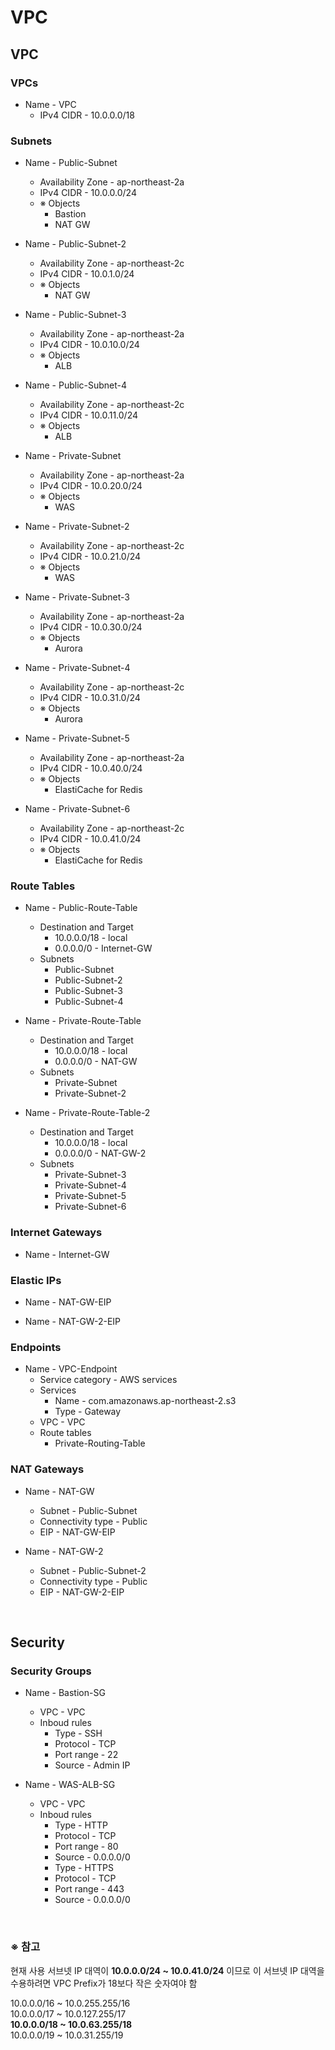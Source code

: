 # VPC

## VPC
### VPCs
- Name - VPC
  - IPv4 CIDR - 10.0.0.0/18

### Subnets
- Name - Public-Subnet
  - Availability Zone - ap-northeast-2a
  - IPv4 CIDR - 10.0.0.0/24
  - ※ Objects
    - Bastion
    - NAT GW

- Name - Public-Subnet-2
  - Availability Zone - ap-northeast-2c
  - IPv4 CIDR - 10.0.1.0/24
  - ※ Objects
    - NAT GW

- Name - Public-Subnet-3
  - Availability Zone - ap-northeast-2a
  - IPv4 CIDR - 10.0.10.0/24
  - ※ Objects
    - ALB

- Name - Public-Subnet-4
  - Availability Zone - ap-northeast-2c
  - IPv4 CIDR - 10.0.11.0/24
  - ※ Objects
    - ALB

- Name - Private-Subnet
  - Availability Zone - ap-northeast-2a
  - IPv4 CIDR - 10.0.20.0/24
  - ※ Objects
    - WAS

- Name - Private-Subnet-2
  - Availability Zone - ap-northeast-2c
  - IPv4 CIDR - 10.0.21.0/24
  - ※ Objects
    - WAS

- Name - Private-Subnet-3
  - Availability Zone - ap-northeast-2a
  - IPv4 CIDR - 10.0.30.0/24
  - ※ Objects
    - Aurora

- Name - Private-Subnet-4
  - Availability Zone - ap-northeast-2c
  - IPv4 CIDR - 10.0.31.0/24
  - ※ Objects
    - Aurora

- Name - Private-Subnet-5
  - Availability Zone - ap-northeast-2a
  - IPv4 CIDR - 10.0.40.0/24
  - ※ Objects
    - ElastiCache for Redis

- Name - Private-Subnet-6
  - Availability Zone - ap-northeast-2c
  - IPv4 CIDR - 10.0.41.0/24
  - ※ Objects
    - ElastiCache for Redis

### Route Tables
- Name - Public-Route-Table
  - Destination and Target
    - 10.0.0.0/18 - local
    - 0.0.0.0/0 - Internet-GW
  - Subnets
    - Public-Subnet
    - Public-Subnet-2
    - Public-Subnet-3
    - Public-Subnet-4

- Name - Private-Route-Table
  - Destination and Target
    - 10.0.0.0/18 - local
    - 0.0.0.0/0 - NAT-GW
  - Subnets
    - Private-Subnet
    - Private-Subnet-2

- Name - Private-Route-Table-2
  - Destination and Target
    - 10.0.0.0/18 - local
    - 0.0.0.0/0 - NAT-GW-2
  - Subnets
    - Private-Subnet-3
    - Private-Subnet-4
    - Private-Subnet-5
    - Private-Subnet-6

### Internet Gateways
- Name - Internet-GW

### Elastic IPs
- Name - NAT-GW-EIP

- Name - NAT-GW-2-EIP

### Endpoints
- Name - VPC-Endpoint
  - Service category - AWS services
  - Services
    - Name - com.amazonaws.ap-northeast-2.s3
    - Type - Gateway
  - VPC - VPC
  - Route tables
    - Private-Routing-Table

### NAT Gateways
- Name - NAT-GW
  - Subnet - Public-Subnet
  - Connectivity type - Public
  - EIP - NAT-GW-EIP

- Name - NAT-GW-2
  - Subnet - Public-Subnet-2
  - Connectivity type - Public
  - EIP - NAT-GW-2-EIP

<br/>

## Security
### Security Groups
- Name - Bastion-SG
  - VPC - VPC
  - Inboud rules
    - Type - SSH
    - Protocol - TCP
    - Port range - 22
    - Source - Admin IP

- Name - WAS-ALB-SG
  - VPC - VPC
  - Inboud rules
    - Type - HTTP
    - Protocol - TCP
    - Port range - 80
    - Source - 0.0.0.0/0
    - Type - HTTPS
    - Protocol - TCP
    - Port range - 443
    - Source - 0.0.0.0/0



<br/>

### ※ 참고
현재 사용 서브넷 IP 대역이 **10.0.0.0/24 ~ 10.0.41.0/24** 이므로 이 서브넷 IP 대역을 수용하려면 VPC Prefix가 18보다 작은 숫자여야 함

10.0.0.0/16 ~ 10.0.255.255/16  
10.0.0.0/17 ~ 10.0.127.255/17  
**10.0.0.0/18 ~ 10.0.63.255/18**  
10.0.0.0/19 ~ 10.0.31.255/19  
